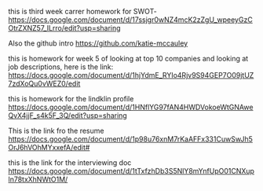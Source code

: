 this is third week carrer homework for SWOT-
https://docs.google.com/document/d/17ssjgr0wNZ4mcK2zZgU_wpeeyGzCOtrZXNZ57_ILrro/edit?usp=sharing 

Also the github intro 
https://github.com/katie-mccauley 

this is homework for week 5 of looking at top 10 companies and looking at job descriptions, here is the link:
https://docs.google.com/document/d/1hjYdmE_RYIo4Rjv9S94GEP7O09jtUZ7zdXoQu0vWEZ0/edit

this is homework for the lindklin profile 
https://docs.google.com/document/d/1HNflYG97fAN4HWDVokoeWtGNAweQvX4jjF_s4k5F_3Q/edit?usp=sharing 

This is the link fro the resume 
https://docs.google.com/document/d/1p98u76xnM7rKaAFFx331CuwSwJh5OrJ6hVOhMYxxefA/edit#

this is the link for the interviewing doc
https://docs.google.com/document/d/1tTxfzhDb3S5NlY8mYnfUpO01CNXupln78txXhNWtO1M/